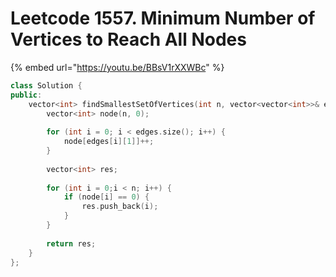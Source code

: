 # Leetcode 1557. Minimum Number of Vertices to Reach All Nodes

{% embed url="https://youtu.be/BBsV1rXXWBc" %}

```cpp
class Solution {
public:
    vector<int> findSmallestSetOfVertices(int n, vector<vector<int>>& edges) {
        vector<int> node(n, 0);
        
        for (int i = 0; i < edges.size(); i++) {
            node[edges[i][1]]++;
        }
        
        vector<int> res;
        
        for (int i = 0;i < n; i++) {
            if (node[i] == 0) {
                res.push_back(i);
            }
        }
        
        return res;
    }
};
```

